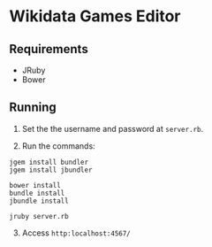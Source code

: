 # Wikidata Games Editor

## Requirements

* JRuby
* Bower

## Running

1. Set the the username and password at `server.rb`.

2. Run the commands:

```
jgem install bundler
jgem install jbundler

bower install
bundle install
jbundle install

jruby server.rb
```

3. Access `http:localhost:4567/`